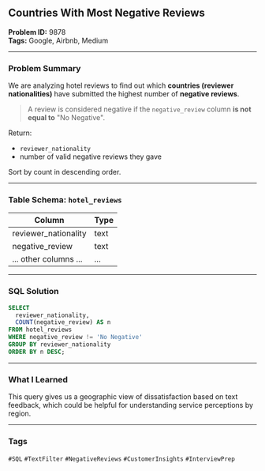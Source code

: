 ## Countries With Most Negative Reviews

**Problem ID:** 9878  
**Tags:** Google, Airbnb, Medium  


---

### Problem Summary

We are analyzing hotel reviews to find out which **countries (reviewer nationalities)** have submitted the highest number of **negative reviews**.

> A review is considered negative if the `negative_review` column **is not equal to** "No Negative".

Return:
- `reviewer_nationality`
- number of valid negative reviews they gave

Sort by count in descending order.

---

### Table Schema: `hotel_reviews`

| Column                 | Type    |
|------------------------|---------|
| reviewer_nationality   | text    |
| negative_review        | text    |
| ... other columns ...  | ...     |

---

### SQL Solution

```sql
SELECT 
  reviewer_nationality,
  COUNT(negative_review) AS n
FROM hotel_reviews
WHERE negative_review != 'No Negative'
GROUP BY reviewer_nationality
ORDER BY n DESC;
```

---

### What I Learned

This query gives us a geographic view of dissatisfaction based on text feedback, which could be helpful for understanding service perceptions by region.

---

### Tags
`#SQL` `#TextFilter` `#NegativeReviews` `#CustomerInsights` `#InterviewPrep`
